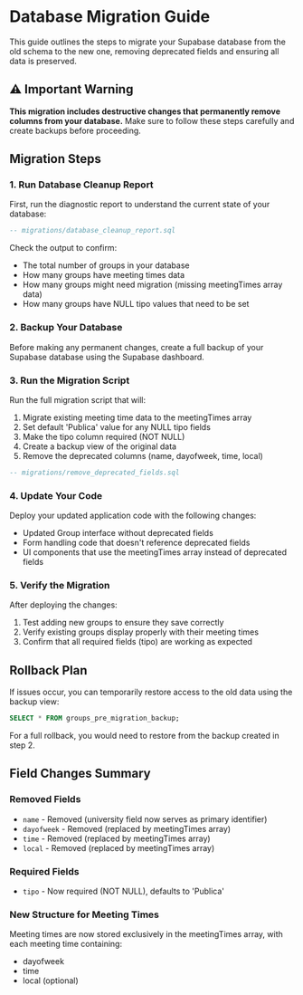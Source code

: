 # Database Migration Guide

This guide outlines the steps to migrate your Supabase database from the old schema to the new one, removing deprecated fields and ensuring all data is preserved.

## ⚠️ Important Warning

**This migration includes destructive changes that permanently remove columns from your database.** Make sure to follow these steps carefully and create backups before proceeding.

## Migration Steps

### 1. Run Database Cleanup Report

First, run the diagnostic report to understand the current state of your database:

```sql
-- migrations/database_cleanup_report.sql
```

Check the output to confirm:
- The total number of groups in your database
- How many groups have meeting times data
- How many groups might need migration (missing meetingTimes array data)
- How many groups have NULL tipo values that need to be set

### 2. Backup Your Database

Before making any permanent changes, create a full backup of your Supabase database using the Supabase dashboard.

### 3. Run the Migration Script

Run the full migration script that will:
1. Migrate existing meeting time data to the meetingTimes array
2. Set default 'Publica' value for any NULL tipo fields
3. Make the tipo column required (NOT NULL)
4. Create a backup view of the original data
5. Remove the deprecated columns (name, dayofweek, time, local)

```sql
-- migrations/remove_deprecated_fields.sql
```

### 4. Update Your Code

Deploy your updated application code with the following changes:
- Updated Group interface without deprecated fields
- Form handling code that doesn't reference deprecated fields
- UI components that use the meetingTimes array instead of deprecated fields

### 5. Verify the Migration

After deploying the changes:
1. Test adding new groups to ensure they save correctly
2. Verify existing groups display properly with their meeting times
3. Confirm that all required fields (tipo) are working as expected

## Rollback Plan

If issues occur, you can temporarily restore access to the old data using the backup view:

```sql
SELECT * FROM groups_pre_migration_backup;
```

For a full rollback, you would need to restore from the backup created in step 2.

## Field Changes Summary

### Removed Fields
- `name` - Removed (university field now serves as primary identifier)
- `dayofweek` - Removed (replaced by meetingTimes array)
- `time` - Removed (replaced by meetingTimes array)
- `local` - Removed (replaced by meetingTimes array)

### Required Fields
- `tipo` - Now required (NOT NULL), defaults to 'Publica'

### New Structure for Meeting Times
Meeting times are now stored exclusively in the meetingTimes array, with each meeting time containing:
- dayofweek
- time
- local (optional) 